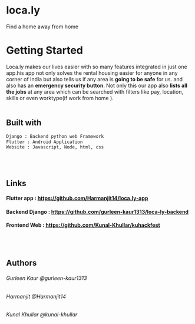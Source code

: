 # loca.ly
Find a home away from home
# Getting Started
Loca.ly makes our lives easier with so many features integrated in just one app.his app not only solves the rental housing easier for anyone in any corner of India but also tells us if any area is **going to be safe** for us. and also has an **emergency security button**. Not only this our app also **lists all the jobs** at any area which can be searched with filters like pay, location, skills or even worktype(if work from home ). 
<br> </br>
## Built with
```bash
Django : Backend python web Framework
Flutter : Android Application
Website : Javascript, Node, html, css
```
<br> </br>

## Links
#### Flutter app : https://github.com/Harmanjit14/loca.ly-app
#### Backend Django : https://github.com/gurleen-kaur1313/loca-ly-backend
#### Frontend Web : https://github.com/Kunal-Khullar/kuhackfest
<br> </br>
## Authors
###### Gurleen Kaur @gurleen-kaur1313
###### Harmanjit @Harmanjit14
###### Kunal Khullar @kunal-khullar

